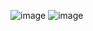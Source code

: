 
![image](https://github.com/user-attachments/assets/543771b6-969c-479d-8bf2-73efff8db042)
![image](https://github.com/user-attachments/assets/8285b598-dee7-43ba-9f09-5e08260248ea)


